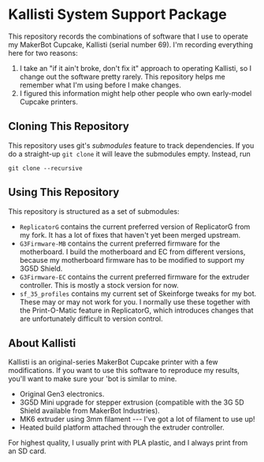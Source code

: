 Kallisti System Support Package
===============================

This repository records the combinations of software that I use to operate
my MakerBot Cupcake, Kallisti (serial number 69).  I'm recording everything here
for two reasons:

1. I take an "if it ain't broke, don't fix it" approach to operating Kallisti,
   so I change out the software pretty rarely.  This repository helps me
   remember what I'm using before I make changes.
2. I figured this information might help other people who own early-model
   Cupcake printers.

Cloning This Repository
-----------------------

This repository uses git's *submodules* feature to track dependencies.  If you
do a straight-up `git clone` it will leave the submodules empty.  Instead, run

    git clone --recursive


Using This Repository
---------------------

This repository is structured as a set of submodules:

* `ReplicatorG` contains the current preferred version of ReplicatorG from my
  fork.  It has a lot of fixes that haven't yet been merged upstream.
* `G3Firmware-MB` contains the current preferred firmware for the motherboard.
  I build the motherboard and EC from different versions, because my motherboard
  firmware has to be modified to support my 3G5D Shield.
* `G3Firmware-EC` contains the current preferred firmware for the extruder
  controller.  This is mostly a stock version for now.
* `sf_35_profiles` contains my current set of Skeinforge tweaks for my bot.
  These may or may not work for you.  I normally use these together with the
  Print-O-Matic feature in ReplicatorG, which introduces changes that are
  unfortunately difficult to version control.


About Kallisti
--------------

Kallisti is an original-series MakerBot Cupcake printer with a few
modifications.  If you want to use this software to reproduce my results, you'll
want to make sure your 'bot is similar to mine.

* Original Gen3 electronics.
* 3G5D Mini upgrade for stepper extrusion (compatible with the 3G 5D Shield
  available from MakerBot Industries).
* MK6 extruder using 3mm filament --- I've got a lot of filament to use up!
* Heated build platform attached through the extruder controller.

For highest quality, I usually print with PLA plastic, and I always print from
an SD card.
